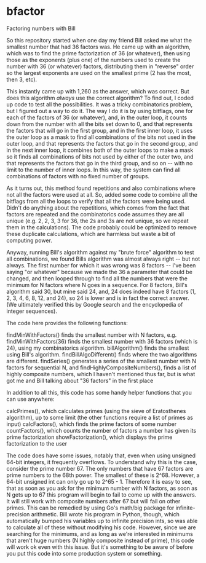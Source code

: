# bfactor
Factoring numbers with Bill

So this repository started when one day my friend Bill asked me what the smallest number that had 36 factors was. He came up with an algorithm, which was to find the prime factorization of 36 (or whatever), then using those as the exponents (plus one) of the numbers used to create the number with 36 (or whatever) factors, distributing them in "reverse" order so the largest exponents are used on the smallest prime (2 has the most, then 3, etc).

This instantly came up with 1,260 as the answer, which was correct. But does this algorithm *always* use the correct algorithm? To find out, I coded up code to test all the possibilities. It was a tricky combinatorics problem, but I figured out a way to do it. The way I do it is by using bitflags, one for each of the factors of 36 (or whatever), and, in the outer loop, it counts down from the number with all the bits set down to 0, and that represents the factors that will go in the first group, and in the first inner loop, it uses the outer loop as a mask to find all combinations of the bits not used in the outer loop, and that represents the factors that go in the second group, and in the next inner loop, it combines both of the outer loops to make a mask so it finds all combinations of bits not used by either of the outer two, and that represents the factors that go in the third group, and so on -- with no limit to the number of inner loops. In this way, the system can find all combinations of factors with no fixed number of groups.

As it turns out, this method found repetitions and also combinations where not all the factors were used at all. So, added some code to combine all the bitflags from all the loops to verify that all the factors were being used. Didn't do anything about the repetitions, which comes from the fact that factors are repeated and the combinatorics code assumes they are all unique (e.g. 2, 2, 3, 3 for 36, the 2s and 3s are not unique, so we repeat them in the calculations). The code probably could be optimized to remove these duplicate calculations, which are harmless but waste a bit of computing power.

Anyway, running Bill's algorithm against my "brute force" algorithm to test all combinations, we found Bills algorithm was almost always right -- but not always. The first number for which it was wrong was 8 factors -- I've been saying "or whatever" because we made the 36 a parameter that could be changed, and then looped through to find all the numbers that were the minimum for N factors where N goes in a sequence. For 8 factors, Bill's algorithm said 30, but mine said 24, and, 24 does indeed have 8 factors (1, 2, 3, 4, 6, 8, 12, and 24), so 24 is lower and is in fact the correct answer. (We ultimately verified this by Google search and the encyclopedia of integer sequences).

The code here provides the following functions:

findMinWithFactors() finds the smallest number with N factors, e.g. findMinWithFactors(36) finds the smallest number with 36 factors (which is 24), using my combinatorics algorithm.
billAlgorithm() finds the smallest using Bill's algorithm.
findBillAlgoDifferent() finds where the two algorithms are different.
findSeries() generates a series of the smallest number with N factors for sequential N, and
findHighlyCompositeNumbers(), finds a list of highly composite numbers, which I haven't mentioned thus far, but is what got me and Bill talking about "36 factors" in the first place

In addition to all this, this code has some handy helper functions that you can use anywhere:

calcPrimes(), which calculates primes (using the sieve of Eratosthenes algorithm), up to some limit (the other functions require a list of primes as input)
calcFactors(), which finds the prime factors of some number
countFactors(), which counts the number of factors a number has given its prime factorization
showFactorization(), which displays the prime factorization to the user

The code does have some issues, notably that, even when using unsigned 64-bit integers, it frequently overflows. To understand why this is the case, consider the prime number 67. The only numbers that have 67 factors are prime numbers to the 68th power. The smallest of these is 2^68. However, a 64-bit unsigned int can only go up to 2^65 - 1. Therefore it is easy to see, that as soon as you ask for the minimum number with N factors, as soon as N gets up to 67 this program will begin to fail to come up with the answers. It will still work with composite numbers after 67 but will fail on other primes. This can be remedied by using Go's math/big package for infinite-precision arithmetic. Bill wrote his program in Python, though, which automatically bumped his variables up to infinite precision ints, so was able to calculate all of these without modifying his code. However, since we are searching for the minimums, and as long as we're interested in minimums that aren't huge numbers (N highly composite instead of prime), this code will work ok even with this issue. But it's something to be aware of before you put this code into some production system or something.

